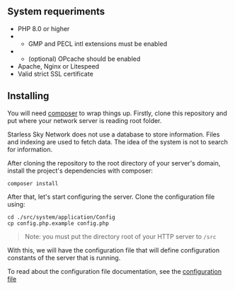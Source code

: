 ## System requeriments

- PHP 8.0 or higher
- - GMP and PECL intl extensions must be enabled
- - (optional) OPcache should be enabled
- Apache, Nginx or Litespeed
- Valid strict SSL certificate

## Installing

You will need [composer](https://getcomposer.org/download/) to wrap things up. Firstly, clone this repository and put where your network server is reading root folder.

Starless Sky Network does not use a database to store information. Files and indexing are used to fetch data. The idea of the system is not to search for information.

After cloning the repository to the root directory of your server's domain, install the project's dependencies with composer:

    composer install

After that, let's start configuring the server. Clone the configuration file using:

    cd ./src/system/application/Config
    cp config.php.example config.php

> Note: you must put the directory root of your HTTP server to `/src`

With this, we will have the configuration file that will define configuration constants of the server that is running.

To read about the configuration file documentation, see the [configuration file](/configuration)
